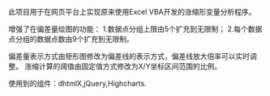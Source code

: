 此项目用于在网页平台上实现原来使用Excel VBA开发的涨缩形变量分析程序。

增强了在偏差量绘图的功能：
	1.数据点分组上限由5个扩充到无限制；
	2.每个数据点分组的数据点数由9个扩充到无限制。

偏差量表示方式由矩形图修改为偏差线的表示方式，偏差线放大倍率可以实时调整。
涨缩计算的阈值由固定值方式修改为X/Y坐标区间范围的比例。

使用到的组件：dhtmlX,jQuery,Highcharts.